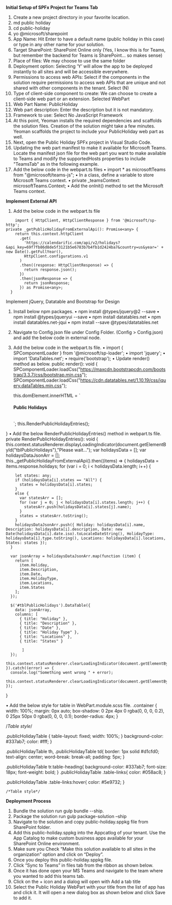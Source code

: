 **Initial Setup of SPFx Project for Teams Tab**


1.	Create a new project directory in your favorite location. 
2.	md public holiday
3.	cd public-holiday
4.	yo @microsoft/sharepoint
5.	App Name: Hit Enter to have a default name (public holiday in this case) or type in any other name for your solution.
6.	Target SharePoint: SharePoint Online only (Yes, I know this is for Teams, but remember the backend for Teams is SharePoint… so makes sense)
7.	Place of files: We may choose to use the same folder
8.	Deployment option: Selecting ‘Y’ will allow the app to be deployed instantly to all sites and will be accessible everywhere.
9.	Permissions to access web APIs: Select if the components in the solution require permissions to access web APIs that are unique and not shared with other components in the tenant. Select (N)
10.	Type of client-side component to create: We can choose to create a client-side web part or an extension. Selected WebPart
11.	Web Part Name: PublicHoliday
12.	Web part description: Enter the description but it is not mandatory.
13.	Framework to use: Select No JavaScript Framework
14.	At this point, Yeoman installs the required dependencies and scaffolds the solution files. Creation of the solution might take a few minutes. Yeoman scaffolds the project to include your PublicHoliday web part as well.
15.	Next, open the Public Holiday SPFx project in Visual Studio Code.
16.	Updating the web part manifest to make it available for Microsoft Teams.
Locate the manifest json file for the web part you want to make available to Teams and modify the supportedHosts properties to include "TeamsTab" as in the following example.
17.	Add the below code in the webpart.ts files
•	import * as microsoftTeams from "@microsoft/teams-js";
•	In a class, define a variable to store Microsoft Teams context.
•	private _teamsContext: microsoftTeams.Context;
•	Add the onInit() method to set the Microsoft Teams context.


**Implement External API**

1.	Add the below code in the webpart.ts file
```
	import { HttpClient, HttpClientResponse } from '@microsoft/sp-http';
private _getPublicHolidayFromExternalApi(): Promise<any> {
    return this.context.httpClient
      .get(
        'https://calendarific.com/api/v2/holidays?&api_key=69f7fb86d8de5f3121b5e6783b7b4fb1d2424ba7&country=us&year=' + new Date().getFullYear(),
        HttpClient.configurations.v1
      )
      .then((response: HttpClientResponse) => {
        return response.json();
      })
      .then(jsonResponse => {
        return jsonResponse;
      }) as Promise<any>;
  }
```
Implement jQuery, Datatable and Bootstrap for Design

1.	Install below npm packages.
•	npm install @types/jquery@2 --save
•	npm install @types/jqueryui --save
•	npm install datatables.net
•	npm install datatables.net-jqui
•	npm install --save @types/datatables.net

2.	Navigate to Config.json file under Config Folder. (Config > Config.json) and add the below code in external node.
3.	Add the below code in the webpart.ts file.
•	import { SPComponentLoader } from '@microsoft/sp-loader';
•	import 'jquery';
•	import 'DataTables.net';
•	require('bootstrap');
•	Update render() method as below.
public render(): void {
    SPComponentLoader.loadCss("https://maxcdn.bootstrapcdn.com/bootstrap/3.3.7/css/bootstrap.min.css");
    SPComponentLoader.loadCss("https://cdn.datatables.net/1.10.19/css/jquery.dataTables.min.css");

    this.domElement.innerHTML = `
      <div class="${ styles.publicHoliday}">
        <div class="${ styles.container}">
          <div>
            <div class="panel panel-primary">
              <div class="panel-heading">
                <h4 class="panel-title">
                  Public Holidays
                  </h4>
              </div>
              <div class="panel-body">
                <table id="tblPublicHolidays" class=${styles.publicHolidayTable} width="100%">
                </table>
              </div>
            </div>
          </div>
        </div>
      </div>`;
      this.RenderPublicHolidayEntries();
  }
•	Add the below RenderPublicHolidayEntries() method in webpart.ts file.
private RenderPublicHolidayEntries(): void {
    this.context.statusRenderer.displayLoadingIndicator(document.getElementById("tblPublicHolidays"),"Please wait...");
    var holidaysData = [];
    var holidaysDataJsonArr = [];
    this._getPublicHolidayFromExternalApi().then((items) => {
      holidaysData = items.response.holidays;
      for (var i = 0; i < holidaysData.length; i++) {

        let states: any;
        if (holidaysData[i].states == "All") {
          states = holidaysData[i].states;
        }
        else {
          var statesArr = [];
          for (var j = 0; j < holidaysData[i].states.length; j++) {
            statesArr.push(holidaysData[i].states[j].name);
          }
          states = statesArr.toString();
        }
        holidaysDataJsonArr.push({ Holiday: holidaysData[i].name, Description: holidaysData[i].description, Date: new Date(holidaysData[i].date.iso).toLocaleDateString(), HolidayType: holidaysData[i].type.toString(), Locations: holidaysData[i].locations, States: states });
      }

      var jsonArray = holidaysDataJsonArr.map(function (item) {
        return [
          item.Holiday,
          item.Description,
          item.Date,
          item.HolidayType,
          item.Locations,
          item.States
        ];
      });

      $('#tblPublicHolidays').DataTable({
        data: jsonArray,
        columns: [
          { title: "Holiday" },
          { title: "Description" },
          { title: "Date" },
          { title: "Holiday Type" },
          { title: "Locations" },
          { title: "States" }

           ]
      });
      this.context.statusRenderer.clearLoadingIndicator(document.getElementById("tblPublicHolidays"));
    }).catch((error) => {
      console.log("Something went wrong " + error);
      this.context.statusRenderer.clearLoadingIndicator(document.getElementById("tblPublicHolidays"));
    });
  }

•	Add the below style for table in WebPart.module.scss file.
.container {
    width: 100%;
    margin: 0px auto;
    box-shadow: 0 2px 4px 0 rgba(0, 0, 0, 0.2), 0 25px 50px 0 rgba(0, 0, 0, 0.1);
    border-radius: 4px;
  }

/*Table style*/

  .publicHolidayTable {
    table-layout: fixed;
    width: 100%;
  }
    background-color: #337ab7;
    color: #fff;
  }

  .publicHolidayTable th, .publicHolidayTable td{
    border: 1px solid #d1cfd0;
    text-align: center;
    word-break: break-all;
    padding: 5px;
  }

  .publicHolidayTable tr.table-heading{
      background-color: #337ab7;
      font-size: 18px;
      font-weight: bold;
  }
.publicHolidayTable .table-links{
      color: #058ac8;
  }
  
  .publicHolidayTable .table-links:hover{
    color: #5e9732;
  }
  
    /*Table style*/
**Deployment Process**

1.	Bundle the solution run gulp bundle --ship.
2.	Package the solution run gulp package-solution –ship
3.	Navigate to the solution and copy public-holiday.sppkg file from SharePoint folder.
4.	Add this public-holiday.sppkg into the Appcatlog of your tenant.
Use the App Catalog to make custom business apps available for your SharePoint Online environment.
5.	Make sure you Check “Make this solution available to all sites in the organization” option and click on “Deploy”.
6.	Once you deploy this public-holiday.sppkg file.
7.	Click “Sync to Teams” in files tab from the ribbon as shown below.
8.	Once it has done open your MS Teams and navigate to the team where you wanted to add this teams tab.
9.	Click on the + icon and a dialog will open with Add a tab title
10.	Select the Public Holiday WebPart with your title from the list of app has and click it. It will open a new dialog box as shown below and click Save to add it.
